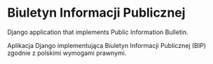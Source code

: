 # Biuletyn Informacji Publicznej

Django application that implements Public Information Bulletin.

Aplikacja Django implementująca Biuletyn Informacji Publicznej (BIP) zgodnie z polskimi wymogami prawnymi.
